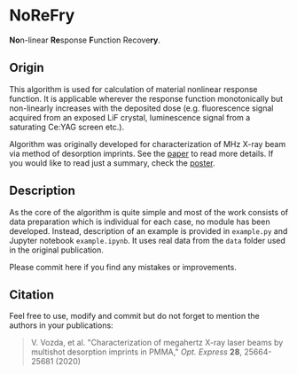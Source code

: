 # NoReFry

**No**n-linear **Re**sponse **F**unction Recove**ry**.

## Origin

This algorithm is used for calculation of material nonlinear response function.
It is applicable wherever the response function monotonically but non-linearly
increases with the deposited dose (e.g. fluorescence signal acquired from an
exposed LiF crystal, luminescence signal from a saturating Ce:YAG screen etc.).

Algorithm was originally developed for characterization of MHz X-ray beam via
method of desorption imprints. See the
[paper](https://doi.org/10.1364/OE.396755) to read more details. If you would
like to read just a summary, check the [poster]().

## Description

As the core of the algorithm is quite simple and most of the work consists of
data preparation which is individual for each case, no module has been
developed. Instead, description of an example is provided in `example.py` and
Jupyter notebook `example.ipynb`. It uses real data from the `data` folder used
in the original publication.

Please commit here if you find any mistakes or improvements.

## Citation

Feel free to use, modify and commit but do not forget to mention the authors in
your publications:

> V. Vozda, et al. "Characterization of megahertz X-ray laser beams by multishot desorption imprints in PMMA," *Opt. Express* **28**, 25664-25681 (2020)

